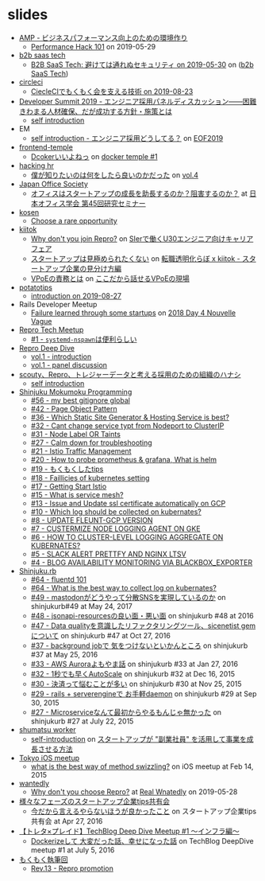 # slides

- [AMP - ビジネスパフォーマンス向上のための環境作り](https://amp-performance.peatix.com/)
  - [Performance Hack 101](https://gitpitch.com/threetreeslight/slides/master?p=amp/business-performance/) on 2019-05-29
- [b2b saas tech](https://b2b-saas.connpass.com/)
  - [B2B SaaS Tech: 避けては通れぬセキュリティ on 2019-05-30](https://gitpitch.com/threetreeslight/slides/master?p=b2b-saas-tech/2019-05-30/) on ([b2b SaaS Tech](https://b2b-saas.connpass.com/event/137931/))
- [circleci](https://circleci.connpass.com/)
  - [CiecleCIでもくもく会を支える技術 on 2019-08-23](https://gitpitch.com/threetreeslight/slides/master?p=circleci/2019-08-23/)
- [Developer Summit 2019 - エンジニア採用パネルディスカッション――困難きわまる人材確保、だが成功する方針・施策とは](https://event.shoeisha.jp/devsumi/20190214/session/1999/)
  - [self introduction](https://gitpitch.com/threetreeslight/slides/master?p=devsumi/2019)
- EM
  - [self introduction - エンジニア採用どうしてる？]() on [EOF2019](https://eof-github.github.io/eof2019/)
- [frontend-temple](https://frontend-temple.connpass.com/)
  - [Dcokerいいよねっ](https://gitpitch.com/threetreeslight/slides/master?p=frontend-temple/docker_temple_1) on [docker temple #1](https://frontend-temple.connpass.com/event/95173/)
- [hacking hr](hacking-hr/hacking-hr)
  - [僕が知りたいのは何をしたら良いのかだった](https://gitpitch.com/threetreeslight/slides/master?p=hacking-hr/4) on [vol.4](https://hacking-hr.connpass.com/event/103909/)
- [Japan Office Society]()
  - [オフィスはスタートアップの成長を助長するのか？阻害するのか？](https://gitpitch.com/threetreeslight/slides/master?p=japan-office-society/2019-11-25) at [日本オフィス学会 第45回研究セミナー](https://ssl.action-compass.jp/jos/formmail/seminar_045.html)
- [kosen]()
  - [Choose a rare opportunity](https://gitpitch.com/threetreeslight/slides/master?p=kosen/2019-11-14)
- [kiitok](https://kiitok.connpass.com/event/138739/)
  - [Why don't you join Repro?](https://gitpitch.com/threetreeslight/slides/master?p=kiitok/2019-10-26) on [SIerで働くU30エンジニア向けキャリアフェア](https://kiitok.connpass.com/event/147142/)
  - [スタートアップは見極められたくない](https://gitpitch.com/threetreeslight/slides/master?p=kiitok/2019-09-10) on [転職透明化らぼ x kiitok - スタートアップ企業の見分け方編](https://rtlabo.connpass.com/event/142944/)
  - [VPoEの責務とは](https://gitpitch.com/threetreeslight/slides/master?p=kiitok/2019-08-29) on [ここだから話せるVPoEの現場](https://kiitok.connpass.com/event/138739/)
- [potatotips](https://potatotips.connpass.com/)
  - [introduction on 2019-08-27](https://gitpitch.com/threetreeslight/slides/master?p=potatotips/2019-08-27/)
- Rails Developer Meetup
  - [Failure learned through some startups](https://gitpitch.com/threetreeslight/slides/master?p=railsdm/failure-learned-through-some-startups) on [2018 Day 4 Nouvelle Vague](https://techplay.jp/event/702297)
- [Repro Tech Meetup](https://repro-tech.connpass.com/)
  - [#1 - `systemd-nspawn`は便利らしい](https://gitpitch.com/threetreeslight/slides/master?p=repro-tech-meetup/1)
- [Repro Deep Dive](https://repro.connpass.com/event/97665/)
  - [vol.1 - introduction](https://gitpitch.com/threetreeslight/slides/master?p=repro-deep-dive/1/introduction)
  - [vol.1 - panel discussion](https://gitpitch.com/threetreeslight/slides/master?p=repro-deep-dive/1/carrer-panel)
- [scouty、Repro、トレジャーデータと考える採用のための組織のハナシ](https://scouty.connpass.com/event/101556/)
  - [self introduction](https://gitpitch.com/threetreeslight/slides/master?p=for-recruiting)
- [Shinjuku Mokumoku Programming](shinjuku-mokumoku/shinjuku-mokumoku)
  - [#56 - my best gitignore global](https://gitpitch.com/threetreeslight/slides/master?p=shinjuku-mokumoku/42)
  - [#42 - Page Object Pattern](https://gitpitch.com/threetreeslight/slides/master?p=shinjuku-mokumoku/42)
  - [#36 - Which Static Site Generator & Hosting Service is best?](https://gitpitch.com/threetreeslight/slides/master?p=shinjuku-mokumoku/36)
  - [#32 - Cant change service typt from Nodeport to ClusterIP](https://gitpitch.com/threetreeslight/slides/master?p=shinjuku-mokumoku/32)
  - [#31 - Node Label OR Taints](https://gitpitch.com/threetreeslight/slides/master?p=shinjuku-mokumoku/31)
  - [#27 - Calm down for troubleshooting](https://gitpitch.com/threetreeslight/slides/master?p=shinjuku-mokumoku/27)
  - [#21 - Istio Traffic Management](https://gitpitch.com/threetreeslight/slides/master?p=shinjuku-mokumoku/21)
  - [#20 - How to probe prometheus & grafana, What is helm](https://gitpitch.com/threetreeslight/slides/master?p=shinjuku-mokumoku/20)
  - [#19 - もくもくしたtips](https://gitpitch.com/threetreeslight/slides/master?p=shinjuku-mokumoku/19)
  - [#18 - Faillicies of kubernetes setting](https://gitpitch.com/threetreeslight/slides/master?p=shinjuku-mokumoku/18)
  - [#17 - Getting Start Istio](https://gitpitch.com/threetreeslight/slides/master?p=shinjuku-mokumoku/17)
  - [#15 - What is service mesh?](https://gitpitch.com/threetreeslight/slides/master?p=shinjuku-mokumoku/15)
  - [#13 - Issue and Update ssl certificate automatically on GCP](https://gitpitch.com/threetreeslight/slides/master?p=shinjuku-mokumoku/13)
  - [#10 - Which log should be collected on kubernates?](https://gitpitch.com/threetreeslight/slides/master?p=shinjuku-mokumoku/10)
  - [#8 - UPDATE FLEUNT-GCP VERSION](https://gitpitch.com/threetreeslight/slides/master?p=shinjuku-mokumoku/8)
  - [#7 - CUSTERMIZE NODE LOGGING AGENT ON GKE](https://gitpitch.com/threetreeslight/slides/master?p=shinjuku-mokumoku/7)
  - [#6 - HOW TO CLUSTER-LEVEL LOGGING AGGREGATE ON KUBERNATES?](https://gitpitch.com/threetreeslight/slides/master?p=shinjuku-mokumoku/6)
  - [#5 - SLACK ALERT PRETTFY AND NGINX LTSV](https://gitpitch.com/threetreeslight/slides/master?p=shinjuku-mokumoku/5)
  - [#4 - BLOG AVAILABILITY MONITORING VIA BLACKBOX_EXPORTER](https://gitpitch.com/threetreeslight/slides/master?p=shinjuku-mokumoku/4)
- [Shinjuku.rb](shinjukurb/meetups)
  - [#64 - fluentd 101](https://gitpitch.com/threetreeslight/slides/master?p=shinjukurb/64/fluetnd-101)
  - [#64 - What is the best way to collect log on kubernates?](https://gitpitch.com/threetreeslight/slides/master?p=shinjukurb/64/kubernates-logging)
  - [#49 - mastodonがどうやって分散SNSを実現しているのか](https://qiita.com/ThreeTreesLight/items/ec8a5c6616906626696a) on shinjukurb#49 at May 24, 2017
  - [#48 - jsonapi-resourcesの良い面・悪い面](https://qiita.com/ThreeTreesLight/items/88f93806f6e6b1e19cd7) on shinjukurb #48 at 2016
  - [#47 - Data qualityを意識したリファクタリングツール、sicenetist gemについて](https://qiita.com/ThreeTreesLight/items/9529857cbc7fbbcf01bc) on shinjukurb #47 at Oct 27, 2016
  - [#37 - background jobで 気をつけないといかんところ](https://www.slideshare.net/AkiraMiki/background-job) on shinjukurb #37 at May 25, 2016
  - [#33 - AWS Auroraよもやま話](https://www.slideshare.net/AkiraMiki/aws-aurora-57586673) on shinjukurb #33 at Jan 27, 2016
  - [#32 - 1秒でも早くAutoScale](https://www.slideshare.net/AkiraMiki/1autoscale) on shinjukurb #32 at Dec 16, 2015
  - [#30 - 決済って悩むことが多い](https://www.slideshare.net/AkiraMiki/ss-55503037) on shinjukurb #30 at Nov 25, 2015
  - [#29 - rails + serverengineで お手軽daemon](https://www.slideshare.net/AkiraMiki/rails-serverenginedaemon) on shinjukurb #29 at Sep 30, 2015
  - [#27 - Microserviceなんて最初からやるもんじゃ無かった](https://www.slideshare.net/AkiraMiki/20160722-microservice) on  shinjukurb #27 at July 22, 2015
- [shumatsu worker]()
  - [self-introduction](https://gitpitch.com/threetreeslight/slides/master?p=shumatsu-worker/2019-08-02-startup-and-sidejob) on [スタートアップが "副業社員" を活用して事業を成長させる方法](https://peatix.com/event/891581/)
- [Tokyo iOS meetup](https://www.meetup.com/TokyoiOSMeetup/)
  - [what is the best way of method swizzling?](https://www.slideshare.net/AkiraMiki/what-isthebestwayofmethodswizzling) on iOS meetup at Feb 14, 2015
- [wantedly]()
  - [Why don't you choose Repro?](https://gitpitch.com/threetreeslight/slides/master?p=wantedly/2019-05-28-real-wantedly/) at [Real Wnatedly](https://www.wantedly.com/projects/302876) on 2019-05-28
- [様々なフェーズのスタートアップ企業tips共有会](https://techplay.jp/event/585689)
  - [今だから言えるやらないほうが良かったこと](https://www.slideshare.net/AkiraMiki/ss-61454434) on スタートアップ企業tips共有会 at Apr 27, 2016
- [【トレタ×プレイド】TechBlog Deep Dive Meetup #1 〜インフラ編〜](https://plaidtech.connpass.com/event/33511/)
  - [Dockerizeして 大変だった話、幸せになった話](https://www.slideshare.net/AkiraMiki/dockerize) on TechBlog DeepDive meetup #1 at July 5, 2016
- [もくもく執筆回](https://techbook-meetup.connpass.com/)
  - [Rev.13 - Repro promotion](https://gitpitch.com/threetreeslight/slides/master?p=techbook-mokumoku)

